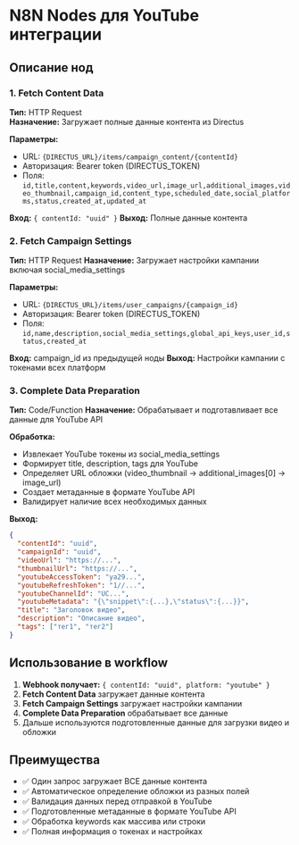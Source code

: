 # N8N Nodes для YouTube интеграции

## Описание нод

### 1. Fetch Content Data
**Тип:** HTTP Request  
**Назначение:** Загружает полные данные контента из Directus

**Параметры:**
- URL: `{DIRECTUS_URL}/items/campaign_content/{contentId}`
- Авторизация: Bearer token (DIRECTUS_TOKEN)
- Поля: `id,title,content,keywords,video_url,image_url,additional_images,video_thumbnail,campaign_id,content_type,scheduled_date,social_platforms,status,created_at,updated_at`

**Вход:** `{ contentId: "uuid" }`
**Выход:** Полные данные контента

### 2. Fetch Campaign Settings  
**Тип:** HTTP Request
**Назначение:** Загружает настройки кампании включая social_media_settings

**Параметры:**
- URL: `{DIRECTUS_URL}/items/user_campaigns/{campaign_id}`
- Авторизация: Bearer token (DIRECTUS_TOKEN)  
- Поля: `id,name,description,social_media_settings,global_api_keys,user_id,status,created_at`

**Вход:** campaign_id из предыдущей ноды
**Выход:** Настройки кампании с токенами всех платформ

### 3. Complete Data Preparation
**Тип:** Code/Function
**Назначение:** Обрабатывает и подготавливает все данные для YouTube API

**Обработка:**
- Извлекает YouTube токены из social_media_settings
- Формирует title, description, tags для YouTube
- Определяет URL обложки (video_thumbnail → additional_images[0] → image_url)
- Создает метаданные в формате YouTube API
- Валидирует наличие всех необходимых данных

**Выход:**
```json
{
  "contentId": "uuid",
  "campaignId": "uuid", 
  "videoUrl": "https://...",
  "thumbnailUrl": "https://...",
  "youtubeAccessToken": "ya29...",
  "youtubeRefreshToken": "1//...",
  "youtubeChannelId": "UC...",
  "youtubeMetadata": "{\"snippet\":{...},\"status\":{...}}",
  "title": "Заголовок видео",
  "description": "Описание видео",
  "tags": ["тег1", "тег2"]
}
```

## Использование в workflow

1. **Webhook получает:** `{ contentId: "uuid", platform: "youtube" }`
2. **Fetch Content Data** загружает данные контента
3. **Fetch Campaign Settings** загружает настройки кампании  
4. **Complete Data Preparation** обрабатывает все данные
5. Дальше используются подготовленные данные для загрузки видео и обложки

## Преимущества

- ✅ Один запрос загружает ВСЕ данные контента
- ✅ Автоматическое определение обложки из разных полей
- ✅ Валидация данных перед отправкой в YouTube
- ✅ Подготовленные метаданные в формате YouTube API
- ✅ Обработка keywords как массива или строки
- ✅ Полная информация о токенах и настройках